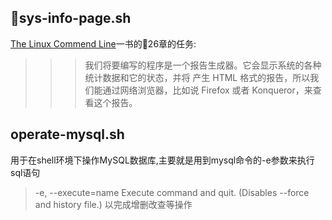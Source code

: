## sys-info-page.sh
[The Linux Commend Line](http://linuxcommand.org/index.php)一书的26章的任务:
>>> 我们将要编写的程序是一个报告生成器。它会显示系统的各种统计数据和它的状态，并将 产生 HTML 格式的报告，所以我们能通过网络浏览器，比如说 Firefox 或者 Konqueror，来查 看这个报告。

## operate-mysql.sh
用于在shell环境下操作MySQL数据库,主要就是用到mysql命令的-e参数来执行sql语句
> -e, --execute=name  Execute command and quit. (Disables --force and history file.)
以完成增删改查等操作
